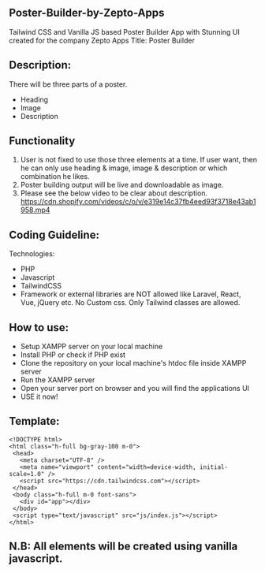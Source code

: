 ## Poster-Builder-by-Zepto-Apps

Tailwind CSS and Vanilla JS based Poster Builder App with Stunning UI created for the company Zepto Apps
Title: Poster Builder

## Description:
There will be three parts of a poster.
- Heading
- Image
- Description

## Functionality
1. User is not fixed to use those three elements at a time. If user want, then he can only use heading & image, image & description or which combination he likes.
2. Poster building output will be live and downloadable as image.
3. Please see the below video to be clear about description.
https://cdn.shopify.com/videos/c/o/v/e319e14c37fb4eed93f3718e43ab1958.mp4

## Coding Guideline:
Technologies:
- PHP
- Javascript
- TailwindCSS
- Framework or external libraries are NOT allowed like Laravel, React, Vue, jQuery etc.
No Custom css. Only Tailwind classes are allowed.

## How to use:
- Setup XAMPP server on your local machine
- Install PHP or check if PHP exist
- Clone the repository on your local machine's htdoc file inside XAMPP server
- Run the XAMPP server
- Open your server port on browser and you will find the applications UI
- USE it now!

## Template:
````
<!DOCTYPE html>
<html class="h-full bg-gray-100 m-0">
 <head>
   <meta charset="UTF-8" />
   <meta name="viewport" content="width=device-width, initial-scale=1.0" />
   <script src="https://cdn.tailwindcss.com"></script>
 </head>
 <body class="h-full m-0 font-sans">
   <div id="app"></div>
 </body>
 <script type="text/javascript" src="js/index.js"></script>
</html>
````

## N.B: All elements will be created using vanilla javascript.

<!-- Submission Guidline:

Create a public git repository
Email us with
subject ZeptoApps > Full Stack Developer
to career@zeptoapps.com with repository.
Don’t be hesitate to submit if you can’t complete 100% of our assignment.
N. B: If you face any problem, feel free to contact via our career email. !-->
